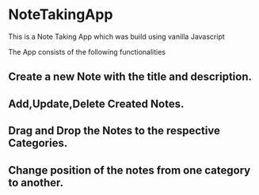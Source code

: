 # NoteTakingApp

This is a Note Taking App which was build using vanilla Javascript

The App consists of the following functionalities

## Create a new Note with the title and description.

## Add,Update,Delete Created Notes.

## Drag and Drop the Notes to the respective Categories.

## Change position of the notes from one category to another.
